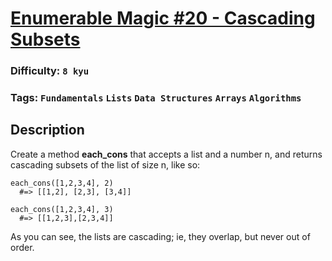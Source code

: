 # [Enumerable Magic #20 - Cascading Subsets](https://www.codewars.com/kata/545af3d185166a3dec001190)

### Difficulty: `8 kyu`

### Tags: `Fundamentals` `Lists` `Data Structures` `Arrays` `Algorithms`

## Description

Create a method **each_cons** that accepts a list and a number n, and returns cascading subsets of the list of size n, like so:

```
each_cons([1,2,3,4], 2)
  #=> [[1,2], [2,3], [3,4]]

each_cons([1,2,3,4], 3)
  #=> [[1,2,3],[2,3,4]]
```

As you can see, the lists are cascading; ie, they overlap, but never out of order.